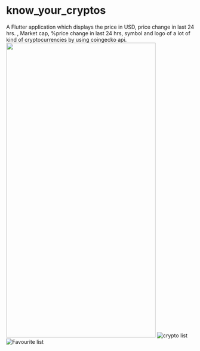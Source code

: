 # know_your_cryptos

A Flutter application which displays the price in USD, price change in last 24 hrs. , Market cap, %price change in last 24 hrs, symbol and logo of a lot of kind of cryptocurrencies by using coingecko api.
<img src="https://user-images.githubusercontent.com/68854742/150649155-f13af58c-9f29-42f8-9a06-5b88a87e0238.jpg" width="400" height="790">
![crypto list](https://user-images.githubusercontent.com/68854742/150649158-a3ea6e80-0a65-4680-81e3-0c7212693c31.jpg) 
![Favourite list](https://user-images.githubusercontent.com/68854742/150649159-d3e96ce1-d097-42a7-b77c-89c39351d18c.jpg)
